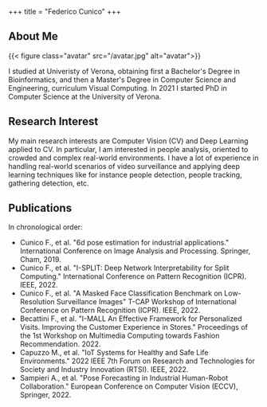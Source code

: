 +++
title = "Federico Cunico"
+++

## About Me

{{< figure class="avatar" src="/avatar.jpg" alt="avatar">}}

I studied at Univeristy of Verona, obtaining first a Bachelor's Degree in Bioinformatics, and then a Master's Degree in Computer Science and Engineering, curriculum Visual Computing. In 2021 I started PhD in Computer Science at the University of Verona.

## Research Interest

My main research interests are Computer Vision (CV) and Deep Learning applied to CV. In particular, I am interested in people analysis, oriented to crowded and complex real-world environments. I have a lot of experience in handling real-world scenarios of video surveillance and applying deep learning techniques like for instance people detection, people tracking, gathering detection, etc.

## Publications

In chronological order:
- Cunico F., et al. "6d pose estimation for industrial applications." International Conference on Image Analysis and Processing. Springer, Cham, 2019.
- Cunico F., et al. "I-SPLIT: Deep Network Interpretability for Split Computing." International Conference on Pattern Recognition (ICPR). IEEE, 2022.
- Cunico F., et al. "A Masked Face Classification Benchmark on Low-Resolution Surveillance Images" T-CAP Workshop of International Conference on Pattern Recognition (ICPR). IEEE, 2022.
- Becattini F., et al. "I-MALL An Effective Framework for Personalized Visits. Improving the Customer Experience in Stores." Proceedings of the 1st Workshop on Multimedia Computing towards Fashion Recommendation. 2022.
- Capuzzo M., et al. "IoT Systems for Healthy and Safe Life Environments." 2022 IEEE 7th Forum on Research and Technologies for Society and Industry Innovation (RTSI). IEEE, 2022.
- Sampieri A., et al. "Pose Forecasting in Industrial Human-Robot Collaboration." European Conference on Computer Vision (ECCV), Springer, 2022.
